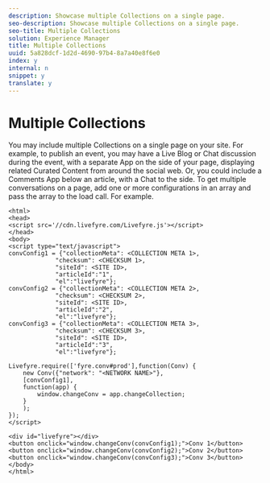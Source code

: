 ```yaml
---
description: Showcase multiple Collections on a single page.
seo-description: Showcase multiple Collections on a single page.
seo-title: Multiple Collections
solution: Experience Manager
title: Multiple Collections
uuid: 5a828dcf-1d2d-4690-97b4-8a7a40e8f6e0
index: y
internal: n
snippet: y
translate: y
---
```


# Multiple Collections

You may include multiple Collections on a single page on your site. For example, to publish an event, you may have a Live Blog or Chat discussion during the event, with a separate App on the side of your page, displaying related Curated Content from around the social web. Or, you could include a Comments App below an article, with a Chat to the side.
To get multiple conversations on a page, add one or more configurations in an array and pass the array to the load call. For example.

```
<html> 
<head> 
<script src='//cdn.livefyre.com/Livefyre.js'></script> 
</head> 
<body> 
<script type="text/javascript"> 
convConfig1 = {"collectionMeta": <COLLECTION META 1>, 
             "checksum": <CHECKSUM 1>, 
             "siteId": <SITE ID>, 
             "articleId":"1", 
             "el":"livefyre"}; 
convConfig2 = {"collectionMeta": <COLLECTION META 2>, 
             "checksum": <CHECKSUM 2>, 
             "siteId": <SITE ID>, 
             "articleId":"2", 
             "el":"livefyre"}; 
convConfig3 = {"collectionMeta": <COLLECTION META 3>, 
             "checksum": <CHECKSUM 3>, 
             "siteId": <SITE ID>, 
             "articleId":"3", 
             "el":"livefyre"}; 
  
Livefyre.require(['fyre.conv#prod'],function(Conv) { 
    new Conv({"network": "<NETWORK NAME>"}, 
    [convConfig1], 
    function(app) {  
        window.changeConv = app.changeCollection; 
    } 
    ); 
}); 
</script> 
  
<div id="livefyre"></div> 
<button onclick="window.changeConv(convConfig1);">Conv 1</button> 
<button onclick="window.changeConv(convConfig2);">Conv 2</button> 
<button onclick="window.changeConv(convConfig3);">Conv 3</button> 
</body> 
</html>
```
